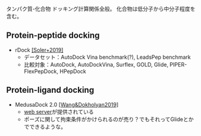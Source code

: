 タンパク質-化合物 ドッキング計算関係全般。
化合物は低分子から中分子程度を含む。


## Protein-peptide docking

* rDock [[Soler+2019]](https://link.springer.com/article/10.1007%2Fs10822-019-00212-0)
  * データセット：AutoDock Vina benchmark(?), LeadsPep benchmark 
  * 比較対象：AutoDock, AutoDockVina, Surflex, GOLD, Glide, PIPER-FlexPepDock, HPepDock

## Protein-ligand docking

* MedusaDock 2.0 [[Wang&Dokholyan2019]](https://pubs.acs.org/doi/10.1021/acs.jcim.8b00905)
  * [web server](https://dokhlab.med.psu.edu/medusadock/#/)が提供されている
  * ポーズに関して拘束条件がかけられるのが売り？でもそれってGlideとかでできるような。
